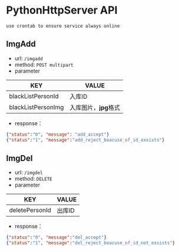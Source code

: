 # PythonHttpServer API

`use crontab to ensure service always online`

## ImgAdd

+ url: `/imgadd`
+ method: `POST multipart`
+ parameter

| KEY |VALUE |
| --- | --- |
| blackListPersonId | 入库ID |
| blackListPersonImg |  入库图片，**jpg**格式|

+ response：

```json
{"status":"0", "message": "add_accept"}
{"status":"1", "message":"add_reject_beacuse_of_id_exsists"}
```

## ImgDel
+ url: `/imgdel`
+ method: `DELETE`
+ parameter

| KEY |VALUE |
| --- | --- |
| deletePersonId | 出库ID |

+ response：

```json
{"status":"0", "message":"del_accept"}
{"status":"1", "message":"del_reject_beacuse_of_id_not_exsists"}
```
